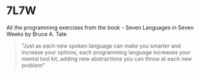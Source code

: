 # 7L7W
All the programming exercises from the book - Seven Languages in Seven Weeks by Bruce A. Tate 

> "Just as each new spoken language can make you smarter and increase your options, each programming language increases your mental tool kit, adding new abstractions you can throw at each new problem"

